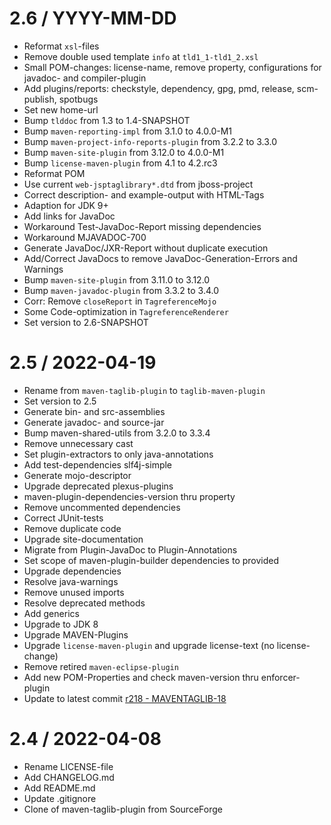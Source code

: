 # 2.6 / YYYY-MM-DD

* Reformat `xsl`-files
* Remove double used template `info` at `tld1_1-tld1_2.xsl`
* Small POM-changes: license-name, remove property, configurations for javadoc- and compiler-plugin
* Add plugins/reports: checkstyle, dependency, gpg, pmd, release, scm-publish, spotbugs
* Set new home-url
* Bump `tlddoc` from 1.3 to 1.4-SNAPSHOT
* Bump `maven-reporting-impl` from 3.1.0 to 4.0.0-M1
* Bump `maven-project-info-reports-plugin` from 3.2.2 to 3.3.0
* Bump `maven-site-plugin` from 3.12.0 to 4.0.0-M1
* Bump `license-maven-plugin` from 4.1 to 4.2.rc3
* Reformat POM
* Use current `web-jsptaglibrary*.dtd` from jboss-project
* Correct description- and example-output with HTML-Tags
* Adaption for JDK 9+
* Add links for JavaDoc
* Workaround Test-JavaDoc-Report missing dependencies
* Workaround MJAVADOC-700
* Generate JavaDoc/JXR-Report without duplicate execution
* Add/Correct JavaDocs to remove JavaDoc-Generation-Errors and Warnings
* Bump `maven-site-plugin` from 3.11.0 to 3.12.0
* Bump `maven-javadoc-plugin` from 3.3.2 to 3.4.0
* Corr: Remove `closeReport` in `TagreferenceMojo`
* Some Code-optimization in `TagreferenceRenderer`
* Set version to 2.6-SNAPSHOT

# 2.5 / 2022-04-19

* Rename from `maven-taglib-plugin` to `taglib-maven-plugin`
* Set version to 2.5
* Generate bin- and src-assemblies
* Generate javadoc- and source-jar
* Bump maven-shared-utils from 3.2.0 to 3.3.4
* Remove unnecessary cast
* Set plugin-extractors to only java-annotations
* Add test-dependencies slf4j-simple
* Generate mojo-descriptor
* Upgrade deprecated plexus-plugins
* maven-plugin-dependencies-version thru property
* Remove uncommented dependencies
* Correct JUnit-tests
* Remove duplicate code
* Upgrade site-documentation
* Migrate from Plugin-JavaDoc to Plugin-Annotations
* Set scope of maven-plugin-builder dependencies to provided
* Upgrade dependencies
* Resolve java-warnings
* Remove unused imports
* Resolve deprecated methods
* Add generics
* Upgrade to JDK 8
* Upgrade MAVEN-Plugins
* Upgrade `license-maven-plugin` and upgrade license-text (no license-change)
* Remove retired `maven-eclipse-plugin`
* Add new POM-Properties and check maven-version thru enforcer-plugin
* Update to latest commit [r218 - MAVENTAGLIB-18](https://sourceforge.net/p/maven-taglib/code/218/)

# 2.4 / 2022-04-08

* Rename LICENSE-file
* Add CHANGELOG.md
* Add README.md
* Update .gitignore
* Clone of maven-taglib-plugin from SourceForge